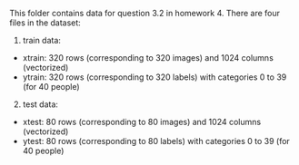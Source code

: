 This folder contains data for question 3.2 in homework 4. There are four files in the dataset:

1. train data:

- xtrain: 320 rows (corresponding to 320 images) and 1024 columns (vectorized)
- ytrain: 320 rows (corresponding to 320 labels) with categories 0 to 39 (for 40 people)

2. test data:

- xtest: 80 rows (corresponding to 80 images) and 1024 columns (vectorized)
- ytest: 80 rows (corresponding to 80 labels) with categories 0 to 39 (for 40 people)
